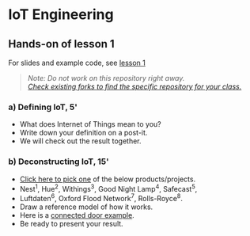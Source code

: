 # IoT Engineering
## Hands-on of lesson 1
For slides and example code, see [lesson 1](../../../fhnw-iot/blob/master/01/README.md)

> *Note: Do not work on this repository right away.*<br/>
> *[Check existing forks to find the specific repository for your class.](../../network/members)*

### a) Defining IoT, 5'
* What does Internet of Things mean to you?
* Write down your definition on a post-it.
* We will check out the result together.

### b) Deconstructing IoT, 15'
* [Click here to pick one](https://duckduckgo.com/?q=random+number+between+1+and+8) of the below products/projects.
* Nest<sup>1</sup>, Hue<sup>2</sup>, Withings<sup>3</sup>, Good Night Lamp<sup>4</sup>, Safecast<sup>5</sup>,
* Luftdaten<sup>6</sup>, Oxford Flood Network<sup>7</sup>, Rolls-Royce<sup>8</sup>.
* Draw a reference model of how it works.
* Here is a [connected door example](https://pbs.twimg.com/media/DaQ91NUXkAA_VFY.png:large).
* Be ready to present your result.
